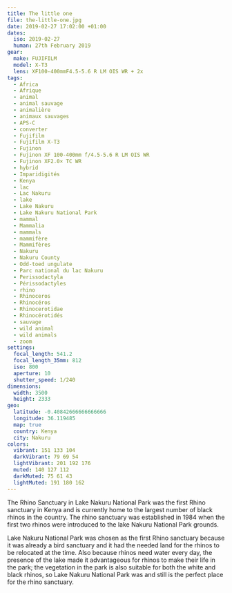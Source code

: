 ```yaml
---
title: The little one
file: the-little-one.jpg
date: 2019-02-27 17:02:00 +01:00
dates:
  iso: 2019-02-27
  human: 27th February 2019
gear:
  make: FUJIFILM
  model: X-T3
  lens: XF100-400mmF4.5-5.6 R LM OIS WR + 2x
tags:
  - Africa
  - Afrique
  - animal
  - animal sauvage
  - animalière
  - animaux sauvages
  - APS-C
  - converter
  - Fujifilm
  - Fujifilm X-T3
  - Fujinon
  - Fujinon XF 100-400mm f/4.5-5.6 R LM OIS WR
  - Fujinon XF2.0× TC WR
  - hybrid
  - Imparidigités
  - Kenya
  - lac
  - Lac Nakuru
  - lake
  - Lake Nakuru
  - Lake Nakuru National Park
  - mammal
  - Mammalia
  - mammals
  - mammifère
  - Mammifères
  - Nakuru
  - Nakuru County
  - Odd-toed ungulate
  - Parc national du lac Nakuru
  - Perissodactyla
  - Périssodactyles
  - rhino
  - Rhinoceros
  - Rhinocéros
  - Rhinocerotidae
  - Rhinocérotidés
  - sauvage
  - wild animal
  - wild animals
  - zoom
settings:
  focal_length: 541.2
  focal_length_35mm: 812
  iso: 800
  aperture: 10
  shutter_speed: 1/240
dimensions:
  width: 3500
  height: 2333
geo:
  latitude: -0.40842666666666666
  longitude: 36.119485
  map: true
  country: Kenya
  city: Nakuru
colors:
  vibrant: 151 133 104
  darkVibrant: 79 69 54
  lightVibrant: 201 192 176
  muted: 140 127 112
  darkMuted: 75 61 43
  lightMuted: 191 180 162
---
```


The Rhino Sanctuary in Lake Nakuru National Park was the first Rhino sanctuary in Kenya and is currently home to the largest number of black rhinos in the country. The rhino sanctuary was established in 1984 when the first two rhinos were introduced to the lake Nakuru National Park grounds.

Lake Nakuru National Park was chosen as the first Rhino sanctuary because it was already a bird sanctuary and it had the needed land for the rhinos to be relocated at the time. Also because rhinos need water every day, the presence of the lake made it advantageous for rhinos to make their life in the park; the vegetation in the park is also suitable for both the white and black rhinos, so Lake Nakuru National Park was and still is the perfect place for the rhino sanctuary.

